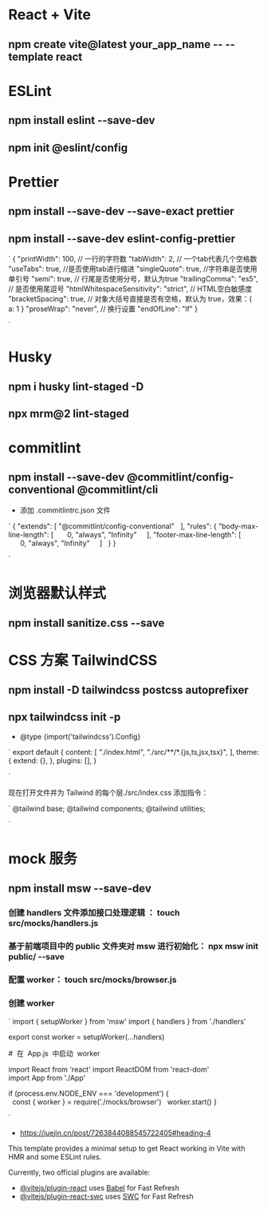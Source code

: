 # React + Vite

## npm create vite@latest your_app_name -- --template react

# ESLint

## npm install eslint --save-dev

## npm init @eslint/config

# Prettier

## npm install --save-dev --save-exact prettier

## npm install --save-dev eslint-config-prettier

`
{
"printWidth": 100, // 一行的字符数
"tabWidth": 2, // 一个tab代表几个空格数
"useTabs": true, //是否使用tab进行缩进
"singleQuote": true, //字符串是否使用单引号
"semi": true, // 行尾是否使用分号，默认为true
"trailingComma": "es5", // 是否使用尾逗号
"htmlWhitespaceSensitivity": "strict", // HTML空白敏感度
"bracketSpacing": true, // 对象大括号直接是否有空格，默认为 true，效果：{ a: 1 }
"proseWrap": "never", // 换行设置
"endOfLine": "lf"
}

`

# Husky

## npm i husky lint-staged -D

## npx mrm@2 lint-staged

# commitlint

## npm install --save-dev @commitlint/config-conventional @commitlint/cli

- 添加 .commitlintrc.json 文件

`
{
"extends": [
"@commitlint/config-conventional"
  ],
"rules": {
"body-max-line-length": [
      0,
"always",
"Infinity"
    ],
"footer-max-line-length": [
      0,
"always",
"Infinity"
    ]
  }
}

`

# 浏览器默认样式

## npm install sanitize.css --save

# CSS 方案 TailwindCSS

## npm install -D tailwindcss postcss autoprefixer

## npx tailwindcss init -p

- @type {import('tailwindcss').Config}

`
export default {
content: [
"./index.html",
"./src/**/*.{js,ts,jsx,tsx}",
],
theme: {
extend: {},
},
plugins: [],
}

`

现在打开文件并为 Tailwind 的每个层./src/index.css 添加指令：

`
@tailwind base;
@tailwind components;
@tailwind utilities;

`

# mock 服务

## npm install msw --save-dev

### 创建 handlers 文件添加接口处理逻辑 ： touch src/mocks/handlers.js

### 基于前端项目中的 public 文件夹对 msw 进行初始化： npx msw init public/ --save

### 配置 worker： touch src/mocks/browser.js

### 创建 worker

`
import { setupWorker } from 'msw'
import { handlers } from './handlers'

export const worker = setupWorker(...handlers)

#  在  App.js  中启动  worker

import React from 'react'
import ReactDOM from 'react-dom'
import App from './App'

if (process.env.NODE_ENV === 'development') {
  const { worker } = require('./mocks/browser')
  worker.start()
}

`

- https://juejin.cn/post/7263844088545722405#heading-4

This template provides a minimal setup to get React working in Vite with HMR and some ESLint rules.

Currently, two official plugins are available:

- [@vitejs/plugin-react](https://github.com/vitejs/vite-plugin-react/blob/main/packages/plugin-react/README.md) uses [Babel](https://babeljs.io/) for Fast Refresh
- [@vitejs/plugin-react-swc](https://github.com/vitejs/vite-plugin-react-swc) uses [SWC](https://swc.rs/) for Fast Refresh
